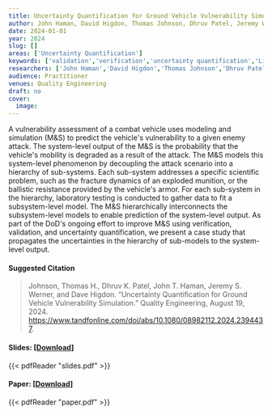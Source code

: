 ```yaml
---
title: Uncertainty Quantification for Ground Vehicle Vulnerability Simulation
author: John Haman, David Higdon, Thomas Johnson, Dhruv Patel, Jeremy Werner
date: 2024-01-01
year: 2024
slug: []
areas: ['Uncertainty Quantification']
keywords: ['validation','verification','uncertainty quantification','Live Fire Test and Evaluation','vulnerability assessment','design of experiments','propagation of uncertainty']
researchers: ['John Haman','David Higdon','Thomas Johnson','Dhruv Patel','Jeremy Werner']
audience: Practitioner
venues: Quality Engineering
draft: no
cover:
  image: 
---
```




A vulnerability assessment of a combat vehicle uses modeling and simulation (M&S) to predict the vehicle's vulnerability to a given enemy attack. The system-level output of the M&S is the probability that the vehicle's mobility is degraded as a result of the attack. The M&S models this system-level phenomenon by decoupling the attack scenario into a hierarchy of sub-systems. Each sub-system addresses a specific scientific problem, such as the fracture dynamics of an exploded munition, or the ballistic resistance provided by the vehicle's armor. For each sub-system in the hierarchy, laboratory testing is conducted to gather data to fit a subsystem-level model.  The M&S hierarchically interconnects the subsystem-level models to enable prediction of the system-level output. As part of the DoD's ongoing effort to improve M&S using verification, validation, and uncertainty quantification, we present a case study that propagates the uncertainties in the hierarchy of sub-models to the system-level output.

#### Suggested Citation
> Johnson, Thomas H., Dhruv K. Patel, John T. Haman, Jeremy S. Werner, and Dave Higdon. “Uncertainty Quantification for Ground Vehicle Vulnerability Simulation.” Quality Engineering, August 19, 2024. https://www.tandfonline.com/doi/abs/10.1080/08982112.2024.2394437.

#### Slides: [[Download](slides.pdf)]
{{< pdfReader "slides.pdf" >}}

#### Paper: [[Download](paper.pdf)]
{{< pdfReader "paper.pdf" >}}


